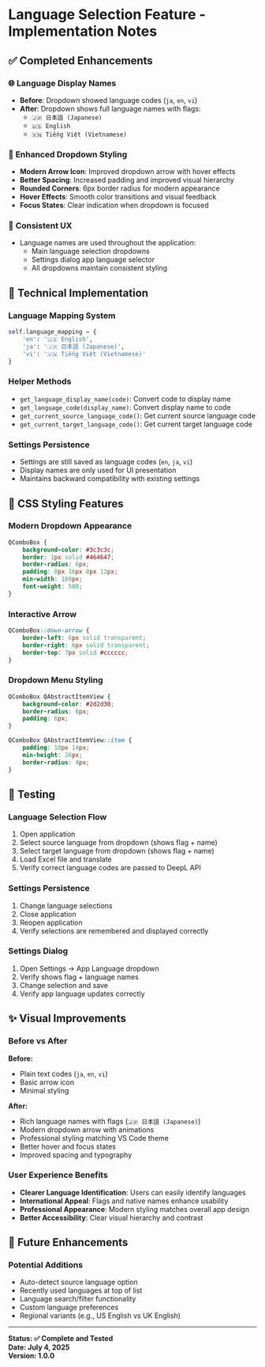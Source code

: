 # Language Selection Feature - Implementation Notes

## ✅ **Completed Enhancements**

### 🌐 **Language Display Names**
- **Before**: Dropdown showed language codes (`ja`, `en`, `vi`)
- **After**: Dropdown shows full language names with flags:
  - `🇯🇵 日本語 (Japanese)`
  - `🇺🇸 English` 
  - `🇻🇳 Tiếng Việt (Vietnamese)`

### 🎨 **Enhanced Dropdown Styling**
- **Modern Arrow Icon**: Improved dropdown arrow with hover effects
- **Better Spacing**: Increased padding and improved visual hierarchy
- **Rounded Corners**: 6px border radius for modern appearance
- **Hover Effects**: Smooth color transitions and visual feedback
- **Focus States**: Clear indication when dropdown is focused

### 📱 **Consistent UX**
- Language names are used throughout the application:
  - Main language selection dropdowns
  - Settings dialog app language selector
  - All dropdowns maintain consistent styling

## 🔧 **Technical Implementation**

### **Language Mapping System**
```python
self.language_mapping = {
    'en': '🇺🇸 English',
    'ja': '🇯🇵 日本語 (Japanese)', 
    'vi': '🇻🇳 Tiếng Việt (Vietnamese)'
}
```

### **Helper Methods**
- `get_language_display_name(code)`: Convert code to display name
- `get_language_code(display_name)`: Convert display name to code
- `get_current_source_language_code()`: Get current source language code
- `get_current_target_language_code()`: Get current target language code

### **Settings Persistence**
- Settings are still saved as language codes (`en`, `ja`, `vi`)
- Display names are only used for UI presentation
- Maintains backward compatibility with existing settings

## 🎨 **CSS Styling Features**

### **Modern Dropdown Appearance**
```css
QComboBox {
    background-color: #3c3c3c;
    border: 1px solid #464647;
    border-radius: 6px;
    padding: 8px 16px 8px 12px;
    min-width: 180px;
    font-weight: 500;
}
```

### **Interactive Arrow**
```css
QComboBox::down-arrow {
    border-left: 6px solid transparent;
    border-right: 6px solid transparent;
    border-top: 7px solid #cccccc;
}
```

### **Dropdown Menu Styling**
```css
QComboBox QAbstractItemView {
    background-color: #2d2d30;
    border-radius: 6px;
    padding: 6px;
}

QComboBox QAbstractItemView::item {
    padding: 10px 14px;
    min-height: 26px;
    border-radius: 4px;
}
```

## 🧪 **Testing**

### **Language Selection Flow**
1. Open application
2. Select source language from dropdown (shows flag + name)
3. Select target language from dropdown (shows flag + name)
4. Load Excel file and translate
5. Verify correct language codes are passed to DeepL API

### **Settings Persistence**
1. Change language selections
2. Close application
3. Reopen application
4. Verify selections are remembered and displayed correctly

### **Settings Dialog**
1. Open Settings → App Language dropdown
2. Verify shows flag + language names
3. Change selection and save
4. Verify app language updates correctly

## ✨ **Visual Improvements**

### **Before vs After**
**Before:**
- Plain text codes (`ja`, `en`, `vi`)
- Basic arrow icon
- Minimal styling

**After:**
- Rich language names with flags (`🇯🇵 日本語 (Japanese)`)
- Modern dropdown arrow with animations
- Professional styling matching VS Code theme
- Better hover and focus states
- Improved spacing and typography

### **User Experience Benefits**
- **Clearer Language Identification**: Users can easily identify languages
- **International Appeal**: Flags and native names enhance usability
- **Professional Appearance**: Modern styling matches overall app design
- **Better Accessibility**: Clear visual hierarchy and contrast

## 🚀 **Future Enhancements**

### **Potential Additions**
- Auto-detect source language option
- Recently used languages at top of list
- Language search/filter functionality
- Custom language preferences
- Regional variants (e.g., US English vs UK English)

---

**Status: ✅ Complete and Tested**  
**Date: July 4, 2025**  
**Version: 1.0.0**

